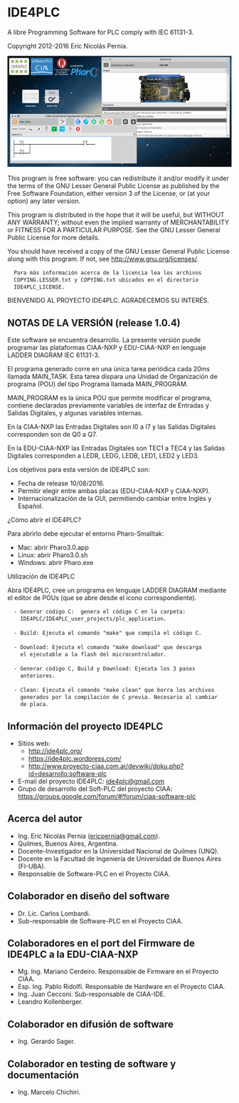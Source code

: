 IDE4PLC
=======

A libre Programming Software for PLC comply with IEC 61131-3.

Copyright 2012-2016 Eric Nicolás Pernia.

![Imagen "IDE4PLCv1-0-4.png" no encontrada](assets/img/IDE4PLCv1-0-4.png "IDE4PLC v1.0.4")

This program is free software: you can redistribute it and/or modify it under the terms of the GNU Lesser General Public License as published by the Free Software Foundation, either version 3 of the License, or (at your option) any later version.

This program is distributed in the hope that it will be useful, but WITHOUT ANY WARRANTY; without even the implied warranty of MERCHANTABILITY or FITNESS FOR A PARTICULAR PURPOSE.  See the GNU Lesser General Public License for more details.

You should have received a copy of the GNU Lesser General Public License along with this program.  If not, see <http://www.gnu.org/licenses/>.

      Para más información acerca de la licencia lea los archivos 
      COPYING.LESSER.txt y COPYING.txt ubicados en el directorio 
      IDE4PLC_LICENSE.


BIENVENIDO AL PROYECTO IDE4PLC. AGRADECEMOS SU INTERÉS.

NOTAS DE LA VERSIÓN (release 1.0.4) 
-----------------------------------

   Este software se encuentra desarrollo. La presente versión puede 
   programar las plataformas CIAA-NXP y EDU-CIAA-NXP en lenguaje 
   LADDER DIAGRAM IEC 61131-3. 
   
   El programa generado corre en una única tarea periódica cada 20ms 
   llamada MAIN_TASK. Esta tarea dispara una Unidad de Organización de 
   programa (POU) del tipo Programa llamada MAIN_PROGRAM.

   MAIN_PROGRAM es la única POU que permite modificar el programa, 
   contiene declaradas previamente variables de interfaz de Entradas
   y Salidas Digitales, y algunas variables internas.
   
   En la CIAA-NXP las Entradas Digitales son I0 a I7 y las Salidas 
   Digitales corresponden son de Q0 a Q7.
   
   En la EDU-CIAA-NXP las Entradas Digitales son TEC1 a TEC4 y las
   Salidas Digitales corresponden a LEDR, LEDG, LEDB, LED1, LED2 
   y LED3.

Los objetivos para esta versión de IDE4PLC son:

   * Fecha de release 10/08/2016.
   * Permitir elegir entre ambas placas (EDU-CIAA-NXP y CIAA-NXP).
   * Internacionalización de la GUI, permitiendo cambiar entre 
     Inglés y Español.
     
¿Cómo abrir el IDE4PLC?

   Para abrirlo debe ejecutar el entorno Pharo-Smalltak:

   - Mac: abrir Pharo3.0.app
   - Linux: abrir Pharo3.0.sh
   - Windows: abrir Pharo.exe
   
Utilización de IDE4PLC

   Abra IDE4PLC, cree un programa en lenguaje LADDER DIAGRAM mediante 
   el editor de POUs (que se abre desde el icono correspondiente).
   
      - Generar código C:  genera el código C en la carpeta:
        IDE4PLC/IDE4PLC_user_projects/plc_application.

      - Build: Ejecuta el comando "make" que compila el código C.

      - Download: Ejecuta el comando "make download" que descarga 
        el ejecutable a la flash del microcontrolador.

      - Generar código C, Build y Download: Ejecuta los 3 pasos 
        anteriores.

      - Clean: Ejecuta el comando "make clean" que borra los archivos 
        generados por la compilación de C previa. Necesario al cambiar 
        de placa.

        

Información del proyecto IDE4PLC
--------------------------------

   * Sitios web: 
      - http://ide4plc.org/
      - https://ide4plc.wordpress.com/
      - http://www.proyecto-ciaa.com.ar/devwiki/doku.php?id=desarrollo:software-plc
   * E-mail del proyecto IDE4PLC: ide4plc@gmail.com
   * Grupo de desarrollo del Soft-PLC del proyecto CIAA: 
        https://groups.google.com/forum/#!forum/ciaa-software-plc
   
   
Acerca del autor
----------------
   
   * Ing. Eric Nicolás Pernia (ericpernia@gmail.com). 
   * Quilmes, Buenos Aires, Argentina.
   * Docente-Investigador en la Universidad Nacional de Quilmes (UNQ).
   * Docente en la Facultad de Ingeniería de Universidad de Buenos Aires (FI-UBA).
   * Responsable de Software-PLC en el Proyecto CIAA.
   
   
Colaborador en diseño del software
----------------------------------

   * Dr. Lic. Carlos Lombardi.
   * Sub-responsable de Software-PLC en el Proyecto CIAA.
   
   
Colaboradores en el port del Firmware de IDE4PLC a la EDU-CIAA-NXP
------------------------------------------------------------------

   * Mg. Ing. Mariano Cerdeiro. Responsable de Firmware en el Proyecto CIAA.
   * Esp. Ing. Pablo Ridolfi. Responsable de Hardware en el Proyecto CIAA.
   * Ing. Juan Cecconi. Sub-responsable de CIAA-IDE.
   * Leandro Kollenberger.

   
Colaborador en difusión de software
-----------------------------------

   * Ing. Gerardo Sager.
   
   
Colaborador en testing de software y documentación
--------------------------------------------------

   * Ing. Marcelo Chichiri.
